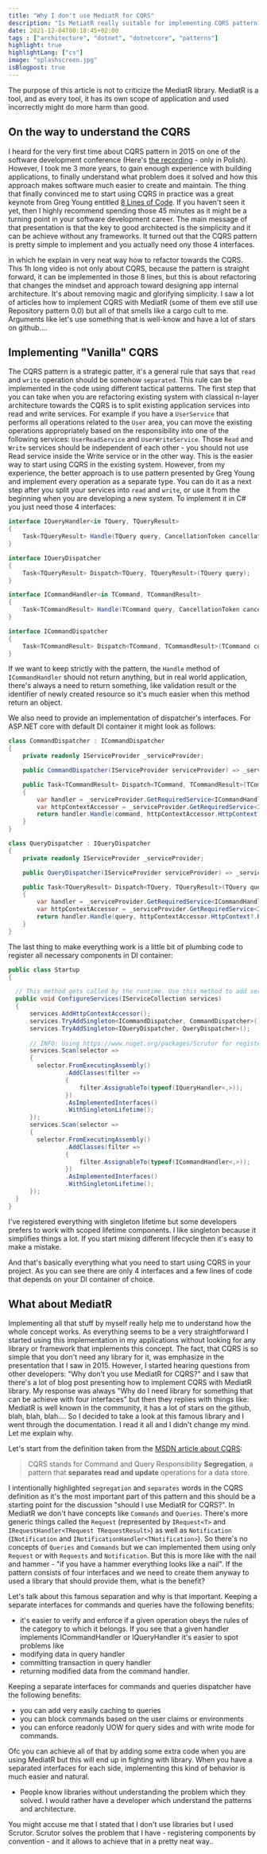 ```yaml
---
title: "Why I don't use MediatR for CQRS"
description: "Is MetiatR really suitable for implementing CQRS pattern?"
date: 2021-12-04T00:18:45+02:00
tags : ["architecture", "dotnet", "dotnetcore", "patterns"]
highlight: true
highlightLang: ["cs"]
image: "splashscreen.jpg"
isBlogpost: true
---
```


The purpose of this article is not to criticize the MediatR library. MediatR is a tool, and as every tool, it has its own scope of application and used incorrectly might do more harm than good.

## On the way to understand the CQRS

I heard for the very first time about CQRS pattern in 2015 on one of the software development conference (Here's [the recording](https://www.youtube.com/watch?v=Emr4jkhW9L4&ab_channel=PROIDEAEvents) - only in Polish). However, I took me 3 more years, to gain enough experience with building applications, to finally understand what problem does it solved and how this approach makes software much easier to create and maintain. The thing that finally convinced me to start using CQRS in practice was a great keynote from Greg Young entitled [8 Lines of Code](https://www.infoq.com/presentations/8-lines-code-refactoring/). If you haven't seen it yet, then I highly recommend spending those 45 minutes as it might be a turning point in your software development career. The main message of that presentation is that the key to good architected is the simplicity and it can be achieve without any frameworks. It turned out that the CQRS pattern is pretty simple to implement and you actually need ony those 4 interfaces.

 in which he explain in very neat way how to refactor towards the CQRS. This 1h long video is not only about CQRS, because the pattern is straight forward, it can be implemented in those 8 lines, but this is about refactoring that changes the mindset and approach toward designing app internal architecture. It's about removing magic and glorifying simplicity. I saw a lot of articles how to implement CQRS with MediatR (some of them eve still use Repository pattern 0.0) but all of that smells like a cargo cult to me. Arguments like let's use something that is well-know and have a lot of stars on github....  
 
 ## Implementing "Vanilla" CQRS

The CQRS pattern is a strategic patter, it's a general rule that says that `read` and `write` operation should be somehow `separated`. This rule can be implemented in the code using different tactical patterns. The first step that you can take when you are refactoring existing system with classical n-layer architecture towards the CQRS is to split existing application services into read and write services. For example if you have a `UserService` that performs all operations related to the `User` area, you can move the existing operations appropriately based on the responsibility into one of the following services: `UserReadService` and `UserWriteService`. Those `Read` and `Write` services should be independent of each other - you should not use Read service inside the Write service or in the other way. This is the easier way to start using CQRS in the existing system. However, from my experience, the better approach is to use pattern presented by Greg Young and implement every operation as a separate type. You can do it as a next step after you split your services into `read` and `write`, or use it from the beginning when you are developing a new system. To implement it in C# you just need those 4 interfaces:

```cs
interface IQueryHandler<in TQuery, TQueryResult>
{
    Task<TQueryResult> Handle(TQuery query, CancellationToken cancellationToken);
}

interface IQueryDispatcher
{
    Task<TQueryResult> Dispatch<TQuery, TQueryResult>(TQuery query);
}

interface ICommandHandler<in TCommand, TCommandResult>
{
    Task<TCommandResult> Handle(TCommand query, CancellationToken cancellationToken);
}

interface ICommandDispatcher
{
    Task<TCommandResult> Dispatch<TCommand, TCommandResult>(TCommand command);
}
```
If we want to keep strictly with the pattern, the `Handle` method of `ICommandHandler` should not return anything, but in real world application, there's always a need to return something, like validation result or the identifier of newly created resource so it's much easier when this method return an object.

We also need to provide an implementation of dispatcher's interfaces. For ASP.NET core with default DI container it might look as follows:

```cs
class CommandDispatcher : ICommandDispatcher
{
    private readonly IServiceProvider _serviceProvider;

    public CommandDispatcher(IServiceProvider serviceProvider) => _serviceProvider = serviceProvider;

    public Task<TCommandResult> Dispatch<TCommand, TCommandResult>(TCommand command)
    {
        var handler = _serviceProvider.GetRequiredService<ICommandHandler<TCommand, TCommandResult>>();
        var httpContextAccessor = _serviceProvider.GetRequiredService<IHttpContextAccessor>();
        return handler.Handle(command, httpContextAccessor.HttpContext?.RequestAborted ?? default);
    }
}

class QueryDispatcher : IQueryDispatcher
{
    private readonly IServiceProvider _serviceProvider;

    public QueryDispatcher(IServiceProvider serviceProvider) => _serviceProvider = serviceProvider;

    public Task<TQueryResult> Dispatch<TQuery, TQueryResult>(TQuery query)
    {
        var handler = _serviceProvider.GetRequiredService<ICommandHandler<TQuery, TQueryResult>>();
        var httpContextAccessor = _serviceProvider.GetRequiredService<IHttpContextAccessor>();
        return handler.Handle(query, httpContextAccessor.HttpContext?.RequestAborted ?? default);
    }
}

```
The last thing to make everything work is a little bit of plumbing code to register all necessary components in DI container:

```cs
public class Startup
{

  // This method gets called by the runtime. Use this method to add services to the container.
  public void ConfigureServices(IServiceCollection services)
  {
      services.AddHttpContextAccessor();
      services.TryAddSingleton<ICommandDispatcher, CommandDispatcher>();
      services.TryAddSingleton<IQueryDispatcher, QueryDispatcher>();
      
      // INFO: Using https://www.nuget.org/packages/Scrutor for registering all Query and command handlers by convention
      services.Scan(selector =>
      {
        selector.FromExecutingAssembly()
                .AddClasses(filter =>
                {
                    filter.AssignableTo(typeof(IQueryHandler<,>));
                })
                .AsImplementedInterfaces()
                .WithSingletonLifetime();
      });
      services.Scan(selector =>
      {
        selector.FromExecutingAssembly()
                .AddClasses(filter =>
                {
                    filter.AssignableTo(typeof(ICommandHandler<,>));
                })
                .AsImplementedInterfaces()
                .WithSingletonLifetime();
      });
  }
}
```

I've registered everything with singleton lifetime but some developers prefers to work with scoped lifetime components. I like singleton because it simplifies things a lot. If you start mixing different lifecycle then it's easy to make a mistake.


And that's basically everything what you need to start using CQRS in your project. As you can see there are only 4 interfaces and a few lines of code that depends on your DI container of choice.

## What about MediatR

Implementing all that stuff by myself really help me to understand how the whole concept works. As everything seems to be a very straightforward I started using this implementation in my applications without looking for any library or framework that implements this concept. The fact, that CQRS is so simple that you don't need any library for it, was emphasize in the presentation that I saw in 2015. However, I started hearing questions from other developers: "Why don't you use MediatR for CQRS?" and I saw that there's a lot of blog post presenting how to implement CQRS with MediatR library. My response was always "Why do I need library for something that can be achieve with four interfaces" but then they replies with things like: MediatR is well known in the community, it has a lot of stars on the github, blah, blah, blah.... So I decided to take a look at this famous library and I went through the documentation. I read it all and I didn't change my mind. Let me explain why.

Let's start from the definition taken from the [MSDN article about CQRS](https://docs.microsoft.com/en-us/azure/architecture/patterns/cqrs):

> CQRS stands for Command and Query Responsibility __Segregation__, a pattern that __separates read and update__ operations for a data store.

I intentionally highlighted `segregation` and `separates` words in the CQRS definition as it's the most important part of this pattern and this should be a starting point for the discussion "should I use MediatR for CQRS?". In MediatR we don't have concepts like `Commands` and `Queries`. There's more generic things called the `Request` (represented by `IRequest<T>` and `IRequestHandler<TRequest TRequestResult>`)  as well as `Notification` (`INotification` and `INotificationHandler<TNotification>`). So there's no concepts of `Queries` and `Commands` but we can implemented them using only `Request` or with `Requests` and `Notification`. But this is more like with the nail and hammer - "if you have a hammer everything looks like a nail". If the pattern consists of four interfaces and we need to create them anyway to used a library that should provide them, what is the benefit?

Let's talk about this famous separation and why is that important. Keeping a separate interfaces for commands and queries have the following benefits:
- it's easier to verify and enforce if a given operation obeys the rules of the category to which it belongs. If you see that a given handler implements ICommandHandler or IQueryHandler it's easier to spot problems like
- modifying data in query handler
- committing transaction in query handler
- returning modified data from the command handler.

Keeping a separate interfaces for commands and queries dispatcher have the following benefits:
- you can add very easily caching to queries
- you can block commands based on the user claims or environments
- you can enforce readonly UOW for query sides and with write mode for commands.

Ofc you can achieve all of that by adding some extra code when you are using MediatR but this will end up in fighting with library. When you have a separated interfaces for each side, implementing this kind of behavior is much easier and natural.



- People know libraries without understanding the problem which they solved. I would rather have a developer which understand the patterns and architecture.


You might accuse me that I stated that I don't use libraries but I used Scrutor. Scrutor solves the problem that I have - registering components by convention - and it allows to achieve that in a pretty neat way..